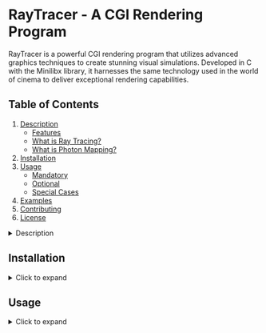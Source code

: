 # RayTracer - A CGI Rendering Program

RayTracer is a powerful CGI rendering program that utilizes advanced graphics techniques to create stunning visual simulations. Developed in C with the Minilibx library, it harnesses the same technology used in the world of cinema to deliver exceptional rendering capabilities.

## Table of Contents
1. [Description](#description)
    * [Features](#features)
    * [What is Ray Tracing?](#what-is-ray-tracing)
    * [What is Photon Mapping?](#what-is-photon-mapping)
2. [Installation](#installation)
3. [Usage](#usage)
    * [Mandatory](#mandatory)
    * [Optional](#optional)
    * [Special Cases](#special-elements)
5. [Examples](#examples)
6. [Contributing](#contributing)
7. [License](#license)


<details>
##<summary>Description</summary>

### Features
<details>
<summary>Click to expand</summary>

   
With RayTracer, you can achieve lifelike reflections, refractions, and shading effects. The program employs ray tracing, simulating the behavior of light as it interacts with various materials. This enables the rendering of realistic metallic reflections, transparent surfaces with accurate refraction, and sophisticated shading effects using Phong's lighting model, encompassing ambient, diffuse, and specular lighting.

One of RayTracer's standout features is its implementation of photon mapping. This technique captures the intricate interplay of light and object interactions, resulting in visually stunning caustic lighting effects. By accurately simulating the paths of photons, RayTracer adds depth and realism to your scenes.

RayTracer supports a wide range of geometric primitives, including planes, spheres, cylinders, discs, and cones, giving you the flexibility to create diverse virtual environments. Additionally, the program offers support for checkerboard color disruption, enabling the generation of captivating visual patterns and textures. Furthermore, you can apply bump map textures to objects, adding intricate details and enhancing the overall realism of your rendered scenes.

With RayTracer's combination of CGI technology, ray tracing, and photon mapping, you have the power to bring your creative visions to life with unparalleled precision and visual fidelity.
 
</details>

### What is Ray Tracing?
<details>
<summary>Click to expand</summary>

   
Ray tracing is a technique used in computer graphics to create realistic images by simulating the behavior of light. Ray tracing operates in reverse compared to real-life light propagation. While in real life, light rays travel from the light source to our eyes, in ray tracing, virtual rays are traced backward from the viewer's or camera's perspective. While it may seem counterintuitive, ray tracing allows us to simulate light propagation in a controlled and efficient manner. By considering properties like reflection, refraction, and shading (including ambient, diffuse, and specular lights), ray tracing calculates the color and illumination of each pixel, resulting in visually accurate and detailed renderings.
</details>

### What is Photon Mapping?
<details>
<summary>Click to expand</summary>

   
Photon mapping is a technique used to capture the behavior of light more realistically in computer graphics. Unlike ray tracing, which traces rays backward from the viewer's perspective, photon mapping works more like real-life light propagation. It simulates the emission of photons from light sources, their interactions with objects in the scene, and their subsequent contributions to illumination effects. These photons bounce off surfaces, undergo reflections, refractions, and scattering, and are accumulated in a data structure called the photon map. During rendering, the photon map is used in conjunction with ray tracing to compute indirect illumination, global illumination, caustics, and other complex lighting phenomena. By simulating light more faithfully, photon mapping enhances the realism and visual quality of rendered scenes, capturing the intricate interactions of light just as they occur in the real world.

</details>
</details>

## Installation
<details>
<summary>Click to expand</summary>

   
Follow these steps to install and compile the RayTracer:

1. Clone the repository:
    ```bash
    git clone git@github.com:maxstocklin/RayTracer.git raytracer
    ```
2. Navigate into the cloned repository and compile it:
    ```bash
    cd raytracer && make
    ```
   
</details>

## Usage
<details>
<summary>Click to expand</summary>

   
To use RayTracer, execute the following command:
    ```bash
   ./raytracer ./files/fourspheres.rt
    ```

RayTracer takes as a first argument a scene description file with the ```.rt``` extension. There are some scenes in the ```files``` folder that showcase RayTracer. Otherwise, you can create your own ```.rt``` file.
Shapes and elements can be defined as follow:

### Mandatory:
<details>
<summary>Click to expand</summary>

   
AMBIENT LIGHTNING:

| ID | LIGHTING RATIO | RGB COLORS |
| :-------------- | :-------------: | :-------------: |
| A | 0.2 | 255,255,255 | 

CAMERA:

| ID | ORIGIN | ORIENTATION | ANGLE |
| :-------------- | :-------------: | :-------------: | :-------------: |
| C | -50,0,20 | 0,0,1 | 67 |
</details>

### Optional:
<details>
<summary>Click to expand</summary>

LIGHTS:
| ID | ORIGIN | BRIGHTNESS RATIO | RGB COLORS |
| :-------------- | :-------------: | :-------------: | :-------------: |
| L | -50,0,20 | 0.6 | 255,255,255 |

PLANES:
| ID |  ORIGIN | ORIENTATION | RGB COLORS | REFLECTION RATIO |
| :-------------- | :-------------: | :-------------: | :-------------: | :-------------: |
| pl | -5,22,20 | 0,0,1 | 255,255,255 | 0.2 |

SPHERES:
| ID | ORIGIN | DIAMETER | RGB COLORS | REFLECTION RATIO |
| :-------------- | :-------------: | :-------------: | :-------------: | :-------------: |
| sp | -10,0,80 | 20.7 | 255,255,255 | 0.9 |

CYLINDERS:
|  ID | ORIGIN | ORIENTATION | DIAMETER | HEIGHT | RGB COLORS | REFLECTION RATIO |
| :-------------- | :-------------: | :-------------: | :-------------: | :-------------: | :-------------: | :-------------: |
| cy | 0,10,-130 | 0.2,0,-1 | 15 | 27.2 | 255,255,255 | 0 |

CONES:
|  ID | ORIGIN | ORIENTATION | ANGLE | RGB COLORS | REFLECTION RATIO |
| :-------------- | :-------------: | :-------------: | :-------------: | :-------------: | :-------------: |
| cn | -50,0,20 | -0.8,0.3,-0.2 | 35 | 0,122,255 | 0.6 |
</details>

### Special Elements:
<details>
<summary>Click to expand</summary>

SPOTLIGHTS (PHOTON MAP):
| ID | ORIGIN | BRIGHTNESS RATIO | RGB COLORS |  ORIENTATION | ANGLE |
| :-------------- | :-------------: | :-------------: | :-------------: | :-------------: | :-------------: |
| LS | -50,0,20 | 0.6 | 255,255,255 | -1,-0.95,0 | 45 |

CHECKERBOARD PLANES:
| ID |  ORIGIN | ORIENTATION | RGB COLORS | REFLECTION RATIO | MATERIAL (optional) |
| :-------------- | :-------------: | :-------------: | :-------------: | :-------------: | :-------------: |
| pl | -5,22,20 | 0,0,1 | 255,255,255 | 0.2 | checkerboard |

CHECKERBOARD SPHERES:
| ID | ORIGIN | DIAMETER | RGB COLORS | REFLECTION RATIO | MATERIAL (optional) |
| :-------------- | :-------------: | :-------------: | :-------------: | :-------------: | :-------------: |
| sp | -10,0,80 | 20.7 | 255,255,255 | 0.9 | checkerboard |

BUMP MAP TEXTURED SPHERES:
| ID | ORIGIN | DIAMETER | RGB COLORS | REFLECTION RATIO | MATERIAL (optional) |
| :-------------- | :-------------: | :-------------: | :-------------: | :-------------: | :-------------: |
| sp | -10,0,80 | 20.7 | 255,255,255 | 0.9 | bumpmap |

TRANSPARENT SPHERES:
| ID | ORIGIN | DIAMETER | RGB COLORS | REFLECTION RATIO | MATERIAL (optional) |
| :-------------- | :-------------: | :-------------: | :-------------: | :-------------: | :-------------: |
| sp | -10,0,80 | 20.7 | 255,255,255 | 0.9 | transparent |
</details>

</details>

   
   
   
   
   
   
   
   
   
